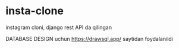 # insta-clone
instagram cloni, django rest API da qilingan


DATABASE DESIGN uchun https://drawsql.app/ saytidan foydalanildi